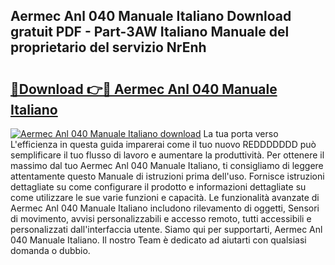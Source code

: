 ## Aermec Anl 040 Manuale Italiano Download gratuit PDF - Part-3AW Italiano Manuale del proprietario del servizio NrEnh

# <h2><a href="http://dfcubh.blite.top/?on=Aermec+Anl+040+Manuale+Italiano">🔗Download 👉🔴 Aermec Anl 040 Manuale Italiano</a></h2>

[![Aermec Anl 040 Manuale Italiano download](https://i.imgur.com/lujVjoI.png)](http://dfcubh.blite.top/?on=Aermec+Anl+040+Manuale+Italiano)
La tua porta verso L'efficienza in questa guida imparerai come il tuo nuovo REDDDDDDD può semplificare il tuo flusso di lavoro e aumentare la produttività. Per ottenere il massimo dal tuo Aermec Anl 040 Manuale Italiano, ti consigliamo di leggere attentamente questo Manuale di istruzioni prima dell'uso. Fornisce istruzioni dettagliate su come configurare il prodotto e informazioni dettagliate su come utilizzare le sue varie funzioni e capacità. Le funzionalità avanzate di Aermec Anl 040 Manuale Italiano includono rilevamento di oggetti, Sensori di movimento, avvisi personalizzabili e accesso remoto, tutti accessibili e personalizzati dall'interfaccia utente. Siamo qui per supportarti, Aermec Anl 040 Manuale Italiano. Il nostro Team è dedicato ad aiutarti con qualsiasi domanda o dubbio.

